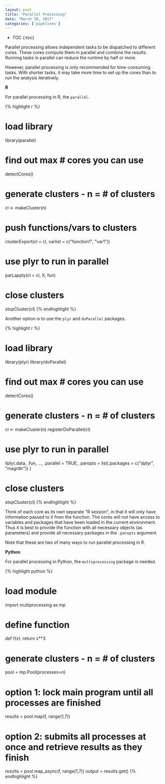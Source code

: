 ```yaml
---
layout: post
title: "Parallel Processing"
date: "March 30, 2017"
categories: ['pipelines']
---
```


* TOC
{:toc}

Parallel processing allows independent tasks to be dispatched to different cores. These cores compute them in parallel and combine the results. Running tasks in parallel can reduce the runtime by half or more. 

However, parallel processing is only recommended for time-consuming tasks. With shorter tasks, it may take more time to set up the cores than to run the analysis iteratively.

**R**

For parallel processing in R, the `parallel`.

{% highlight r %}
# load library
library(parallel)

# find out max # cores you can use
detectCores()

# generate clusters - n = # of clusters
cl <- makeCluster(n)

# push functions/vars to clusters
clusterExport(cl = cl, varlist = c("function1", "var1"))

# use plyr to run in parallel
parLapply(cl = cl, X, fun)

# close clusters
stopCluster(cl)
{% endhighlight %}

Another option is to use the `plyr` and `doParallel` packages.

{% highlight r %}
# load library
library(plyr)
library(doParallel)

# find out max # cores you can use
detectCores()

# generate clusters - n = # of clusters
cl <- makeCluster(n)
registerDoParallel(cl)

# use plyr to run in parallel
llply(.data, .fun, ...,
      .parallel = TRUE, 
      .paropts = list(.packages = c("dplyr", "magrittr"))
      )

# close clusters
stopCluster(cl)
{% endhighlight %}

Think of each core as its own separate "R session", in that it will only have information passed to it from the function. The cores will not have access to variables and packages that have been loaded in the current environment. Thus it is best to provide the function with all necessary objects (as parameters) and provide all necessary packages in the `.paropts` argument. 

Note that these are two of many ways to run parallel processing in R. 

**Python**

For parallel processing in Python, the `multiprocessing` package is needed.

{% highlight python %}
# load module
import multiprocessing as mp

# define function
def f(x):
  return x**3
  
# generate clusters - n = # of clusters
pool = mp.Pool(processes=n)

# option 1: lock main program until all processes are finished
results = pool.map(f, range(1,7))

# option 2: submits all processes at once and retrieve results as they finish
results = pool.map_async(f, range(1,7))
output = results.get()
{% endhighlight %}

